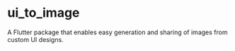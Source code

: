 # ui_to_image
A Flutter package that enables easy generation and sharing of images from custom UI designs.
